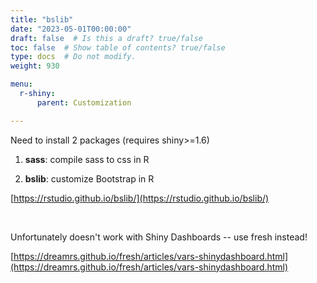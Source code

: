 ```yaml
---
title: "bslib"
date: "2023-05-01T00:00:00"
draft: false  # Is this a draft? true/false
toc: false  # Show table of contents? true/false
type: docs  # Do not modify.
weight: 930

menu:
  r-shiny:
      parent: Customization

---
```


Need to install 2 packages (requires shiny>=1.6)

1. **sass**: compile sass to css in R

2. **bslib**: customize Bootstrap in R

[https://rstudio.github.io/bslib/](https://rstudio.github.io/bslib/)

<br>
    
Unfortunately doesn't work with Shiny Dashboards -- use fresh instead!

[https://dreamrs.github.io/fresh/articles/vars-shinydashboard.html](https://dreamrs.github.io/fresh/articles/vars-shinydashboard.html)

